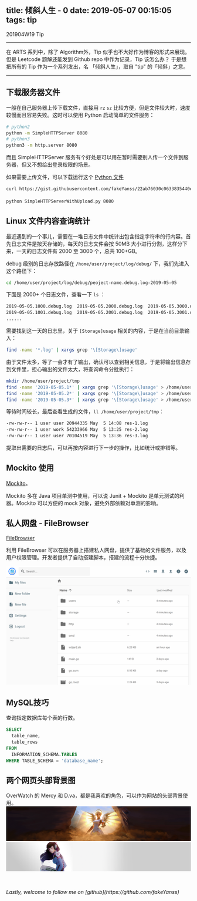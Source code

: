 title: 倾斜人生 - 0
date: 2019-05-07 00:15:05
tags: tip
---
201904W19 Tip
<!-- more -->

---

在 ARTS 系列中，除了 Algorithm外，Tip 似乎也不大好作为博客的形式来展现。但是 Leetcode 题解还能发到 Github repo 中作为记录，Tip 该怎么办？
于是想把所有的 Tip 作为一个系列发出，名 「倾斜人生」，取自 "tip" 的「倾斜」之意。

---

## 下载服务器文件

一般在自己服务器上传下载文件，直接用 `rz` `sz` 比较方便，但是文件较大时，速度较慢而且容易失败。这时可以使用 Python 启动简单的文件服务：

```sh
# python2
python -m SimpleHTTPServer 8080
# python3
python3 -m http.server 8080
```

而且 SimpleHTTPServer 服务有个好处是可以用在暂时需要别人传一个文件到服务器，但又不想给出登录权限的场景。

如果需要上传文件，可以下载运行这个 [Python 文件](https://gist.githubusercontent.com/fakeYanss/22ab76030c0633835440e86b5b37b572/raw/8765e34ffe1a981b7d7911bdc17380bb85356f39/SimpleHTTPServerWithUpload.py)

```sh
curl https://gist.githubusercontent.com/fakeYanss/22ab76030c0633835440e86b5b37b572/raw/8765e34ffe1a981b7d7911bdc17380bb85356f39/SimpleHTTPServerWithUpload.py -O

python SimpleHTTPServerWithUpload.py 8080
```

## Linux 文件内容查询统计

最近遇到的一个事儿，需要在一堆日志文件中统计出包含指定字符串的行内容。首先日志文件是按天存储的，每天的日志文件会按 50MB 大小进行分割，这样分下来，一天的日志文件有 2000 至 3000 个，总共 100+GB。

debug 级别的日志存放路径在 `/home/user/project/log/debug/` 下，我们先进入这个路径下：
```sh
cd /home/user/project/log/debug/peoject-name.debug.log-2019-05-05
```

下面是 2000+ 个日志文件，查看一下 `ls` ：
```sh
2019-05-05.1000.debug.log  2019-05-05.2000.debug.log  2019-05-05.3000.debug.log   2019-05-05.9.debug.log
2019-05-05.1001.debug.log  2019-05-05.2001.debug.log  2019-05-05.3001.debug.log
......
```

需要找到这一天的日志里，关于 `[Storage]usage` 相关的内容，于是在当前目录输入：
```sh
find -name '*.log' | xargs grep '\[Storage\]usage'
```

由于文件太多，等了一会才有了输出，确认可以查到相关信息，于是将输出信息存到文件里，担心输出的文件太大，将查询命令分批执行：
```sh
mkdir /home/user/project/tmp
find -name '2019-05-05.1*' | xargs grep '\[Storage\]usage' > /home/user/project/tmp/res-1.log
find -name '2019-05-05.2*' | xargs grep '\[Storage\]usage' > /home/user/project/tmp/res-2.log
find -name '2019-05-05.3*' | xargs grep '\[Storage\]usage' > /home/user/project/tmp/res-3.log
```

等待时间较长，最后查看生成的文件，`ll /home/user/project/tmp`：
```sh
-rw-rw-r-- 1 user user 20944335 May  5 14:08 res-1.log
-rw-rw-r-- 1 user work 54233966 May  5 13:25 res-2.log
-rw-rw-r-- 1 user user 70104519 May  5 13:36 res-3.log
```

提取出需要的日志后，可以再按内容进行下一步的操作，比如统计或排错等。

## Mockito 使用

[Mockito](https://segmentfault.com/a/1190000006746409)。

Mockito 多在 Java 项目单测中使用，可以说 Junit + Mockito 是单元测试的利器。Mockito 可以方便的 mock 对象，避免外部依赖对单测的影响。

## 私人网盘 - FileBrowser

[FileBrowser](https://github.com/filebrowser/filebrowser)

利用 FileBrowser 可以在服务器上搭建私人网盘，提供了基础的文件服务，以及用户权限管理。开发者提供了自动搭建脚本，搭建的流程十分快捷。

![](https://raw.githubusercontent.com/fakeYanss/imgplace/master/2019/filebrowser-case.gif)

## MySQL技巧

查询指定数据库每个表的行数。

```sql
SELECT
  table_name,
  table_rows
FROM
  INFORMATION_SCHEMA.TABLES
WHERE TABLE_SCHEMA = 'database_name';
```

## 两个网页头部背景图

OverWatch 的 Mercy 和 D.va，都是我喜欢的角色，可以作为网站的头部背景使用。
![](https://raw.githubusercontent.com/fakeYanss/imgplace/master/2019/headback.jpg)
![](https://raw.githubusercontent.com/fakeYanss/imgplace/master/2019/headback2.jpg)




<br>

<p id="div-border-top-red"><i>Lastly, welcome to follow me on [github](https://github.com/fakeYanss)</i></p>